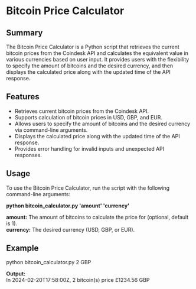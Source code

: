 # Bitcoin Price Calculator
## Summary
The Bitcoin Price Calculator is a Python script that retrieves the current bitcoin prices from the Coindesk API and calculates the equivalent value in various currencies based on user input. It provides users with the flexibility to specify the amount of bitcoins and the desired currency, and then displays the calculated price along with the updated time of the API response.

## Features
- Retrieves current bitcoin prices from the Coindesk API.
- Supports calculation of bitcoin prices in USD, GBP, and EUR.
- Allows users to specify the amount of bitcoins and the desired currency via command-line arguments.
- Displays the calculated price along with the updated time of the API response.
- Provides error handling for invalid inputs and unexpected API responses.
## Usage
To use the Bitcoin Price Calculator, run the script with the following command-line arguments:
  
  **python bitcoin_calculator.py 'amount' 'currency'**
    
  **amount:** The amount of bitcoins to calculate the price for (optional, default is 1).  
  **currency:** The desired currency (USD, GBP, or EUR).

## Example
python bitcoin_calculator.py 2 GBP

**Output:**  
In 2024-02-20T17:58:00Z, 2 bitcoin(s) price £1234.56 GBP
